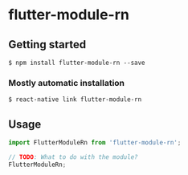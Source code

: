 # flutter-module-rn

## Getting started

`$ npm install flutter-module-rn --save`

### Mostly automatic installation

`$ react-native link flutter-module-rn`

## Usage
```javascript
import FlutterModuleRn from 'flutter-module-rn';

// TODO: What to do with the module?
FlutterModuleRn;
```

